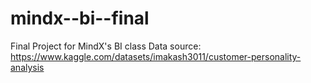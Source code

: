 # mindx--bi--final
Final Project for MindX's BI class
Data source: https://www.kaggle.com/datasets/imakash3011/customer-personality-analysis
